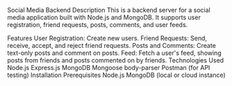 Social Media Backend
Description
This is a backend server for a social media application built with Node.js and MongoDB. It supports user registration, friend requests, posts, comments, and user feeds.

Features
User Registration: Create new users.
Friend Requests: Send, receive, accept, and reject friend requests.
Posts and Comments: Create text-only posts and comment on posts.
Feed: Fetch a user's feed, showing posts from friends and posts commented on by friends.
Technologies Used
Node.js
Express.js
MongoDB
Mongoose
body-parser
Postman (for API testing)
Installation
Prerequisites
Node.js
MongoDB (local or cloud instance)

